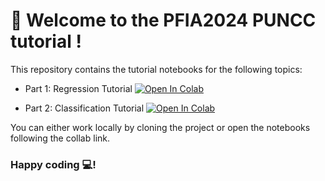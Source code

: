 # 🚀 Welcome to the **PFIA2024 PUNCC tutorial** !

This repository contains the tutorial notebooks for the following topics:

- Part 1: Regression Tutorial [![Open In Colab](https://colab.research.google.com/assets/colab-badge.svg)](https://githubtocolab.com/M-Mouhcine/puncc-tutorial-pfia2024/blob/main/part1_regression_tuto.ipynb) 


- Part 2: Classification Tutorial [![Open In Colab](https://colab.research.google.com/assets/colab-badge.svg)](https://githubtocolab.com/M-Mouhcine/puncc-tutorial-pfia2024/blob/main/part2_classification_tuto.ipynb) 




You can either work locally by cloning the project or open the notebooks following the collab link.

### Happy coding 💻!
